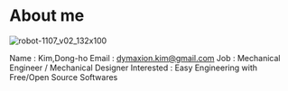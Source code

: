 # About me

![robot-1107_v02_132x100](https://cloud.githubusercontent.com/assets/12775748/11586629/cc78e47e-9ab7-11e5-8ed8-0a12610c0988.png)


Name : Kim,Dong-ho
Email : dymaxion.kim@gmail.com
Job : Mechanical Engineer / Mechanical Designer
Interested : Easy Engineering with Free/Open Source Softwares

